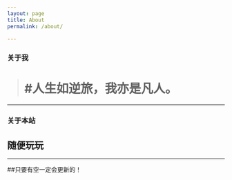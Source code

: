 ```yaml
---
layout: page
title: About
permalink: /about/

---
```


### 关于我

> #  #人生如逆旅，我亦是凡人。 

   

---


### 关于本站   

## 随便玩玩

---



##只要有空一定会更新的！